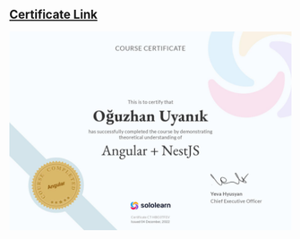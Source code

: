 ## <a href="https://www.sololearn.com/certificates/CT-HBO3TFEV">Certificate Link</a>
<img src="https://github.com/oguzhanuyanik-sr/certificates/blob/main/SoloLearn/angular-nest/cert-CT-HBO3TFEV.jpg?raw=true" />
